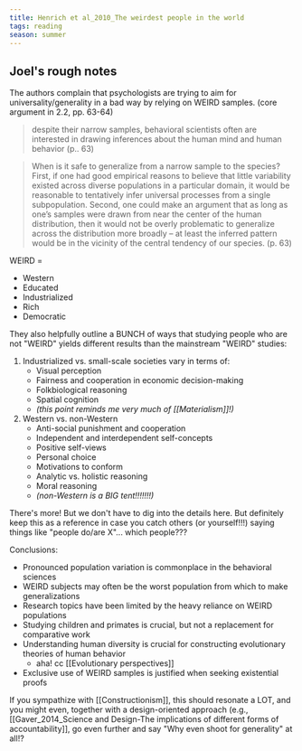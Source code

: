 ```yaml
---
title: Henrich et al_2010_The weirdest people in the world
tags: reading 
season: summer
---
```


## Joel's rough notes
The authors complain that psychologists are trying to aim for universality/generality in a bad way by relying on WEIRD samples. (core argument in 2.2, pp. 63-64)

> despite their narrow samples, behavioral scientists often are interested in drawing inferences about the human mind and human behavior (p.. 63)

> When is it safe to generalize from a narrow sample to the species? First, if one had good empirical reasons to believe that little variability existed across diverse populations in a particular domain, it would be reasonable to tentatively infer universal processes from a single subpopulation. Second, one could make an argument that as long as one’s samples were drawn from near the center of the human distribution, then it would not be overly problematic to generalize across the distribution more broadly – at least the inferred pattern would be in the vicinity of the central tendency of our species. (p. 63)

WEIRD = 
- Western
- Educated
- Industrialized
- Rich
- Democratic

They also helpfully outline a BUNCH of ways that studying people who are not "WEIRD" yields different results than the mainstream "WEIRD" studies:
1. Industrialized vs. small-scale societies vary in terms of:
	- Visual perception
	- Fairness and cooperation in economic decision-making
	- Folkbiological reasoning
	- Spatial cognition
	- *(this point reminds me very much of [[Materialism]]!)*
2. Western vs. non-Western
	- Anti-social punishment and cooperation
	- Independent and interdependent self-concepts
	- Positive self-views
	- Personal choice
	- Motivations to conform
	- Analytic vs. holistic reasoning
	- Moral reasoning
	- *(non-Western is a BIG tent!!!!!!!)*

There's more! But we don't have to dig into the details here. But definitely keep this as a reference in case you catch others (or yourself!!!) saying things like "people do/are X"... which people???

Conclusions:
- Pronounced population variation is commonplace in the behavioral sciences
- WEIRD subjects may often be the worst population from which to make generalizations
- Research topics have been limited by the heavy reliance on WEIRD populations
- Studying children and primates is crucial, but not a replacement for comparative work
- Understanding human diversity is crucial for constructing evolutionary theories of human behavior
	- aha! cc [[Evolutionary perspectives]]
- Exclusive use of WEIRD samples is justified when seeking existential proofs

If you sympathize with [[Constructionism]], this should resonate a LOT, and you might even, together with a design-oriented approach (e.g., [[Gaver_2014_Science and Design-The implications of different forms of accountability]], go even further and say "Why even shoot for generality" at all!?